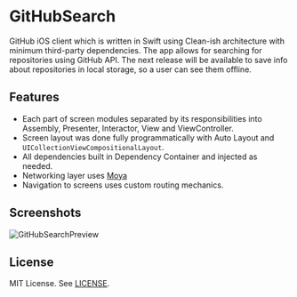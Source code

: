 # GitHubSearch
GitHub iOS client which is written in Swift using Clean-ish architecture with minimum third-party dependencies. The app allows for searching for repositories using GitHub API. The next release will be available to save info about repositories in local storage, so a user can see them offline.

## Features
- Each part of screen modules separated by its responsibilities into Assembly, Presenter, Interactor, View and ViewController.
- Screen layout was done fully programmatically with Auto Layout and `UICollectionViewCompositionalLayout`.
- All dependencies built in Dependency Container and injected as needed.
- Networking layer uses [Moya](https://github.com/Moya/Moya)
- Navigation to screens uses custom routing mechanics.

## Screenshots
![GitHubSearchPreview](https://user-images.githubusercontent.com/6949755/131858556-b02c0a54-c824-4e43-ad62-6ec2346aba90.png)

## License
MIT License. See [LICENSE](https://github.com/Karambirov/GitHubSearch/blob/develop/LICENSE).
